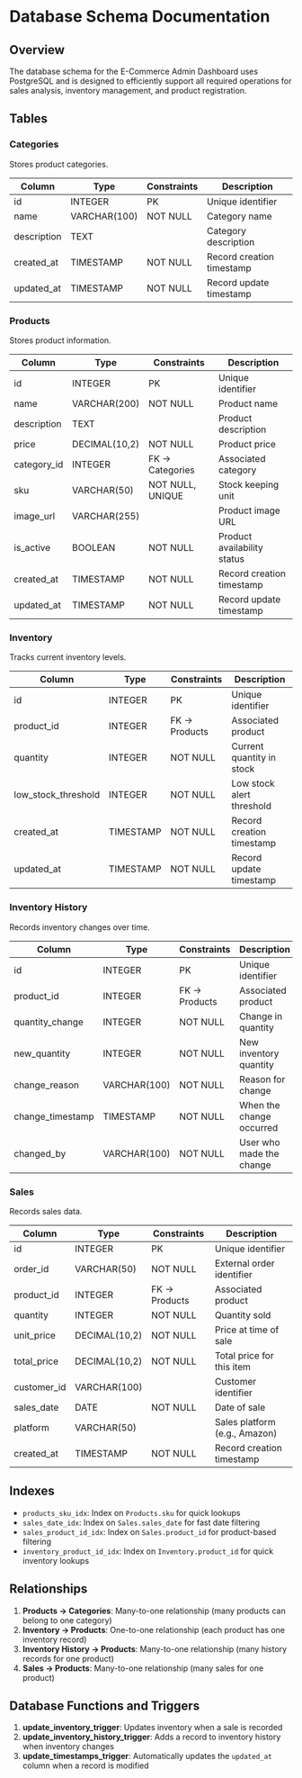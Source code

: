 # Database Schema Documentation

## Overview

The database schema for the E-Commerce Admin Dashboard uses PostgreSQL and is designed to efficiently support all required operations for sales analysis, inventory management, and product registration.

## Tables

### Categories

Stores product categories.

| Column     | Type         | Constraints  | Description               |
|------------|--------------|--------------|---------------------------|
| id         | INTEGER      | PK           | Unique identifier         |
| name       | VARCHAR(100) | NOT NULL     | Category name             |
| description| TEXT         |              | Category description      |
| created_at | TIMESTAMP    | NOT NULL     | Record creation timestamp |
| updated_at | TIMESTAMP    | NOT NULL     | Record update timestamp   |

### Products

Stores product information.

| Column       | Type         | Constraints     | Description                |
|--------------|--------------|-----------------|----------------------------|
| id           | INTEGER      | PK              | Unique identifier          |
| name         | VARCHAR(200) | NOT NULL        | Product name               |
| description  | TEXT         |                 | Product description        |
| price        | DECIMAL(10,2)| NOT NULL        | Product price              |
| category_id  | INTEGER      | FK → Categories | Associated category        |
| sku          | VARCHAR(50)  | NOT NULL, UNIQUE| Stock keeping unit         |
| image_url    | VARCHAR(255) |                 | Product image URL          |
| is_active    | BOOLEAN      | NOT NULL        | Product availability status|
| created_at   | TIMESTAMP    | NOT NULL        | Record creation timestamp  |
| updated_at   | TIMESTAMP    | NOT NULL        | Record update timestamp    |

### Inventory

Tracks current inventory levels.

| Column       | Type      | Constraints    | Description                |
|--------------|-----------|----------------|----------------------------|
| id           | INTEGER   | PK             | Unique identifier          |
| product_id   | INTEGER   | FK → Products  | Associated product         |
| quantity     | INTEGER   | NOT NULL       | Current quantity in stock  |
| low_stock_threshold | INTEGER | NOT NULL  | Low stock alert threshold  |
| created_at   | TIMESTAMP | NOT NULL       | Record creation timestamp  |
| updated_at   | TIMESTAMP | NOT NULL       | Record update timestamp    |

### Inventory History

Records inventory changes over time.

| Column       | Type      | Constraints    | Description                |
|--------------|-----------|----------------|----------------------------|
| id           | INTEGER   | PK             | Unique identifier          |
| product_id   | INTEGER   | FK → Products  | Associated product         |
| quantity_change | INTEGER | NOT NULL      | Change in quantity         |
| new_quantity | INTEGER   | NOT NULL       | New inventory quantity     |
| change_reason | VARCHAR(100) | NOT NULL   | Reason for change          |
| change_timestamp | TIMESTAMP | NOT NULL   | When the change occurred   |
| changed_by   | VARCHAR(100) | NOT NULL    | User who made the change   |

### Sales

Records sales data.

| Column       | Type          | Constraints    | Description                |
|--------------|---------------|----------------|----------------------------|
| id           | INTEGER       | PK             | Unique identifier          |
| order_id     | VARCHAR(50)   | NOT NULL       | External order identifier  |
| product_id   | INTEGER       | FK → Products  | Associated product         |
| quantity     | INTEGER       | NOT NULL       | Quantity sold              |
| unit_price   | DECIMAL(10,2) | NOT NULL       | Price at time of sale      |
| total_price  | DECIMAL(10,2) | NOT NULL       | Total price for this item  |
| customer_id  | VARCHAR(100)  |                | Customer identifier        |
| sales_date   | DATE          | NOT NULL       | Date of sale               |
| platform     | VARCHAR(50)   |                | Sales platform (e.g., Amazon) |
| created_at   | TIMESTAMP     | NOT NULL       | Record creation timestamp  |

## Indexes

- `products_sku_idx`: Index on `Products.sku` for quick lookups
- `sales_date_idx`: Index on `Sales.sales_date` for fast date filtering
- `sales_product_id_idx`: Index on `Sales.product_id` for product-based filtering
- `inventory_product_id_idx`: Index on `Inventory.product_id` for quick inventory lookups

## Relationships

1. **Products → Categories**: Many-to-one relationship (many products can belong to one category)
2. **Inventory → Products**: One-to-one relationship (each product has one inventory record)
3. **Inventory History → Products**: Many-to-one relationship (many history records for one product)
4. **Sales → Products**: Many-to-one relationship (many sales for one product)

## Database Functions and Triggers

1. **update_inventory_trigger**: Updates inventory when a sale is recorded
2. **update_inventory_history_trigger**: Adds a record to inventory history when inventory changes
3. **update_timestamps_trigger**: Automatically updates the `updated_at` column when a record is modified 